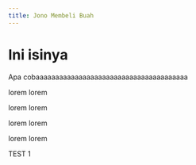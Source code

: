 ```yaml
---
title: Jono Membeli Buah
---
```


# Ini isinya

Apa cobaaaaaaaaaaaaaaaaaaaaaaaaaaaaaaaaaaaaaaa

lorem lorem

lorem lorem

lorem lorem

lorem lorem

TEST 1
